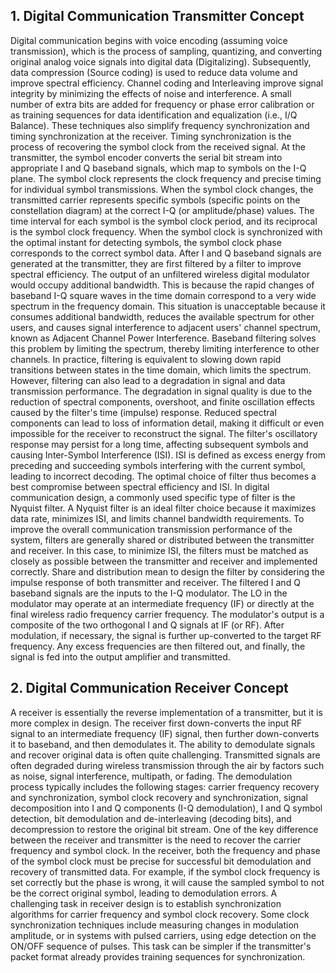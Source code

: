 ## 1.	Digital Communication Transmitter Concept 
Digital communication begins with voice encoding (assuming voice transmission), which is the process of sampling, quantizing, and converting original analog voice signals into digital data (Digitalizing). 
Subsequently, data compression (Source coding) is used to reduce data volume and improve spectral efficiency. 
Channel coding and Interleaving improve signal integrity by minimizing the effects of noise and interference. 
A small number of extra bits are added for frequency or phase error calibration or as training sequences for data identification and equalization (i.e., I/Q Balance). 
These techniques also simplify frequency synchronization and timing synchronization at the receiver. 
Timing synchronization is the process of recovering the symbol clock from the received signal. 
At the transmitter, the symbol encoder converts the serial bit stream into appropriate I and Q baseband signals, which map to symbols on the I-Q plane. 
The symbol clock represents the clock frequency and precise timing for individual symbol transmissions.
When the symbol clock changes, the transmitted carrier represents specific symbols (specific points on the constellation diagram) at the correct I-Q (or amplitude/phase) values. The time interval for each symbol is the symbol clock period, and its reciprocal is the symbol clock frequency. When the symbol clock is synchronized with the optimal instant for detecting symbols, the symbol clock phase corresponds to the correct symbol data.
After I and Q baseband signals are generated at the transmitter, they are first filtered by a filter to improve spectral efficiency. The output of an unfiltered wireless digital modulator would occupy additional bandwidth. This is because the rapid changes of baseband I-Q square waves in the time domain correspond to a very wide spectrum in the frequency domain. This situation is unacceptable because it consumes additional bandwidth, reduces the available spectrum for other users, and causes signal interference to adjacent users' channel spectrum, known as Adjacent Channel Power Interference.
Baseband filtering solves this problem by limiting the spectrum, thereby limiting interference to other channels. 
In practice, filtering is equivalent to slowing down rapid transitions between states in the time domain, which limits the spectrum. However, filtering can also lead to a degradation in signal and data transmission performance.
The degradation in signal quality is due to the reduction of spectral components, overshoot, and finite oscillation effects caused by the filter's time (impulse) response. Reduced spectral components can lead to loss of information detail, making it difficult or even impossible for the receiver to reconstruct the signal. The filter's oscillatory response may persist for a long time, affecting subsequent symbols and causing Inter-Symbol Interference (ISI). ISI is defined as excess energy from preceding and succeeding symbols interfering with the current symbol, leading to incorrect decoding. The optimal choice of filter thus becomes a best compromise between spectral efficiency and ISI.
In digital communication design, a commonly used specific type of filter is the Nyquist filter. A Nyquist filter is an ideal filter choice because it maximizes data rate, minimizes ISI, and limits channel bandwidth requirements.
To improve the overall communication transmission performance of the system, filters are generally shared or distributed between the transmitter and receiver. In this case, to minimize ISI, the filters must be matched as closely as possible between the transmitter and receiver and implemented correctly. Share and distribution mean to design the filter by considering the impulse response of both transmitter and receiver.
The filtered I and Q baseband signals are the inputs to the I-Q modulator. The LO in the modulator may operate at an intermediate frequency (IF) or directly at the final wireless radio frequency carrier frequency. The modulator's output is a composite of the two orthogonal I and Q signals at IF (or RF). After modulation, if necessary, the signal is further up-converted to the target RF frequency. Any excess frequencies are then filtered out, and finally, the signal is fed into the output amplifier and transmitted.
## 2.	Digital Communication Receiver Concept 
A receiver is essentially the reverse implementation of a transmitter, but it is more complex in design. The receiver first down-converts the input RF signal to an intermediate frequency (IF) signal, then further down-converts it to baseband, and then demodulates it. 
The ability to demodulate signals and recover original data is often quite challenging. Transmitted signals are often degraded during wireless transmission through the air by factors such as noise, signal interference, multipath, or fading.
The demodulation process typically includes the following stages: carrier frequency recovery and synchronization, symbol clock recovery and synchronization, signal decomposition into I and Q components (I-Q demodulation), I and Q symbol detection, bit demodulation and de-interleaving (decoding bits), and decompression to restore the original bit stream.
One of the key difference between the receiver and transmitter is the need to recover the carrier frequency and symbol clock. In the receiver, both the frequency and phase of the symbol clock must be precise for successful bit demodulation and recovery of transmitted data. 
For example, if the symbol clock frequency is set correctly but the phase is wrong, it will cause the sampled symbol to not be the correct original symbol, leading to demodulation errors. 
A challenging task in receiver design is to establish synchronization algorithms for carrier frequency and symbol clock recovery. Some clock synchronization techniques include measuring changes in modulation amplitude, or in systems with pulsed carriers, using edge detection on the ON/OFF sequence of pulses. This task can be simpler if the transmitter's packet format already provides training sequences for synchronization.
